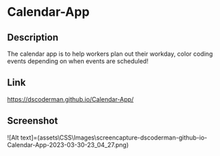# Calendar-App


## Description

The calendar app is to help workers plan out their workday, color coding events depending on when events are scheduled!




## Link

https://dscoderman.github.io/Calendar-App/


## Screenshot

![Alt text]=(assets\CSS\Images\screencapture-dscoderman-github-io-Calendar-App-2023-03-30-23_04_27.png)


